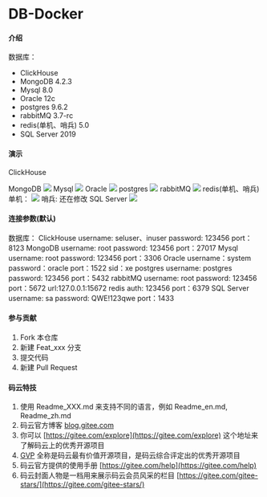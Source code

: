 #  DB-Docker

#### 介绍
数据库：
   - ClickHouse    
   - MongoDB 4.2.3    
   - Mysql 8.0    
   - Oracle 12c    
   - postgres 9.6.2    
   - rabbitMQ 3.7-rc    
   - redis(单机、哨兵) 5.0   
   - SQL Server 2019    

#### 演示
ClickHouse

MongoDB
![](https://gitee.com/KimHX/img-folder/raw/master/mongo.png)
Mysql
![](https://gitee.com/KimHX/img-folder/raw/master/mysql.png)
Oracle
![](https://gitee.com/KimHX/img-folder/raw/master/oracle.png)
postgres
![](https://gitee.com/KimHX/img-folder/raw/master/postagesql.png)
rabbitMQ
![](https://gitee.com/KimHX/img-folder/raw/master/rabbitmq.png)
redis(单机、哨兵)
单机：
![](https://gitee.com/KimHX/img-folder/raw/master/redis-alone.png)
哨兵:
还在修改
SQL Server
![](https://gitee.com/KimHX/img-folder/raw/master/sqlserver.png)

#### 连接参数(默认)
数据库：
    ClickHouse
        username: seluser、inuser
        password: 123456
        port：8123
    MongoDB 
        username: root
        password: 123456
        port：27017
    Mysql
        username: root
        password: 123456
        port：3306
    Oracle
        username：system
        password：oracle
        port：1522
        sid：xe
    postgres
        username: postgres
        password: 123456
        port：5432
    rabbitMQ
        username: root
        password: 123456
        port：5672
        url:127.0.0.1:15672
    redis
        auth: 123456
        port：6379
    SQL Server
        username: sa
        password: QWE!123qwe
        port：1433
        



#### 参与贡献

1.  Fork 本仓库
2.  新建 Feat_xxx 分支
3.  提交代码
4.  新建 Pull Request


#### 码云特技

1.  使用 Readme\_XXX.md 来支持不同的语言，例如 Readme\_en.md, Readme\_zh.md
2.  码云官方博客 [blog.gitee.com](https://blog.gitee.com)
3.  你可以 [https://gitee.com/explore](https://gitee.com/explore) 这个地址来了解码云上的优秀开源项目
4.  [GVP](https://gitee.com/gvp) 全称是码云最有价值开源项目，是码云综合评定出的优秀开源项目
5.  码云官方提供的使用手册 [https://gitee.com/help](https://gitee.com/help)
6.  码云封面人物是一档用来展示码云会员风采的栏目 [https://gitee.com/gitee-stars/](https://gitee.com/gitee-stars/)
